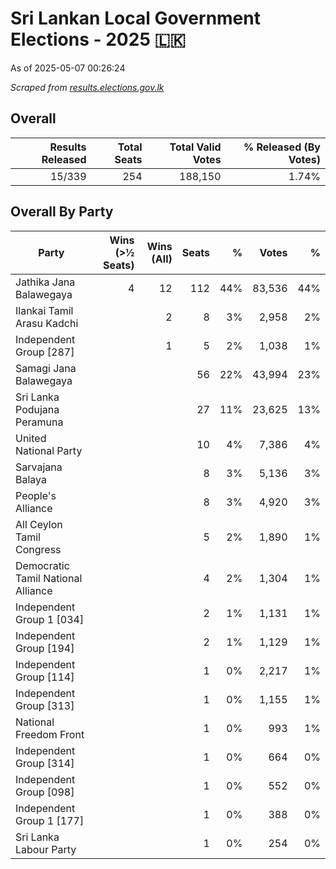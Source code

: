 # Sri Lankan Local Government Elections - 2025 🇱🇰

As of 2025-05-07 00:26:24

*Scraped from [results.elections.gov.lk](https://results.elections.gov.lk)*

## Overall

| Results Released | Total Seats | Total Valid Votes | % Released (By Votes) |
|--:|--:|--:|--:|
|15/339|254|188,150|1.74%|

## Overall By Party

| Party | Wins (>½ Seats)  | Wins (All) | Seats | % | Votes | % |
|---|--:|--:|--:|--:|--:|--:|
|Jathika Jana Balawegaya|4|12|112|44%|83,536|44%|
|Ilankai Tamil Arasu Kadchi||2|8|3%|2,958|2%|
|Independent Group [287]||1|5|2%|1,038|1%|
|Samagi Jana Balawegaya|||56|22%|43,994|23%|
|Sri Lanka Podujana Peramuna|||27|11%|23,625|13%|
|United National Party|||10|4%|7,386|4%|
|Sarvajana Balaya|||8|3%|5,136|3%|
|People's Alliance|||8|3%|4,920|3%|
|All Ceylon Tamil Congress|||5|2%|1,890|1%|
|Democratic Tamil National Alliance|||4|2%|1,304|1%|
|Independent Group 1 [034]|||2|1%|1,131|1%|
|Independent Group [194]|||2|1%|1,129|1%|
|Independent Group [114]|||1|0%|2,217|1%|
|Independent Group [313]|||1|0%|1,155|1%|
|National Freedom Front|||1|0%|993|1%|
|Independent Group [314]|||1|0%|664|0%|
|Independent Group [098]|||1|0%|552|0%|
|Independent Group 1 [177]|||1|0%|388|0%|
|Sri Lanka Labour Party|||1|0%|254|0%|
